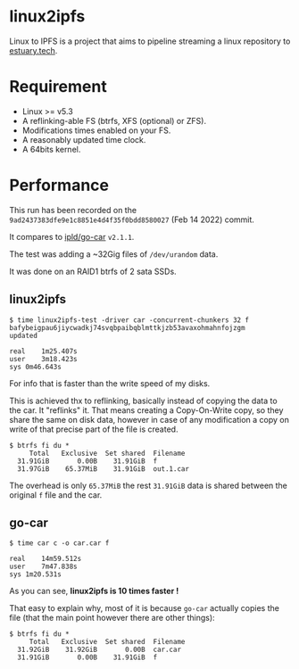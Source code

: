 # linux2ipfs

Linux to IPFS is a project that aims to pipeline streaming a linux repository to [estuary.tech](https://estuary.tech/).

# Requirement

- Linux >= v5.3
- A reflinking-able FS (btrfs, XFS (optional) or ZFS).
- Modifications times enabled on your FS.
- A reasonably updated time clock.
- A 64bits kernel.

# Performance

This run has been recorded on the `9ad2437383dfe9e1c8851e4d4f35f0bdd8580027` (Feb 14 2022) commit.

It compares to [ipld/go-car](https://github.com/ipld/go-car) `v2.1.1`.

The test was adding a ~32Gig files of `/dev/urandom` data.

It was done on an RAID1 btrfs of 2 sata SSDs.

## linux2ipfs

```console
$ time linux2ipfs-test -driver car -concurrent-chunkers 32 f
bafybeigpau6jiycwadkj74svqbpaibqblmttkjzb53avaxohmahnfojzgm
updated

real	1m25.407s
user	3m18.423s
sys	0m46.643s
```
For info that is faster than the write speed of my disks.

This is achieved thx to reflinking, basically instead of copying the data to the car. It "reflinks" it. That means creating a Copy-On-Write copy, so they share the same on disk data, however in case of any modification a copy on write of that precise part of the file is created.

```console
$ btrfs fi du *
     Total   Exclusive  Set shared  Filename
  31.91GiB       0.00B    31.91GiB  f
  31.97GiB    65.37MiB    31.91GiB  out.1.car
```
The overhead is only `65.37MiB` the rest `31.91GiB` data is shared between the original `f` file and the car.

## go-car

```console
$ time car c -o car.car f

real	14m59.512s
user	7m47.838s
sys	1m20.531s
```
As you can see, **linux2ipfs is 10 times faster !**

That easy to explain why, most of it is because `go-car` actually copies the file (that the main point however there are other things):
```console
$ btrfs fi du *
     Total   Exclusive  Set shared  Filename
  31.92GiB    31.92GiB       0.00B  car.car
  31.91GiB       0.00B    31.91GiB  f
```
